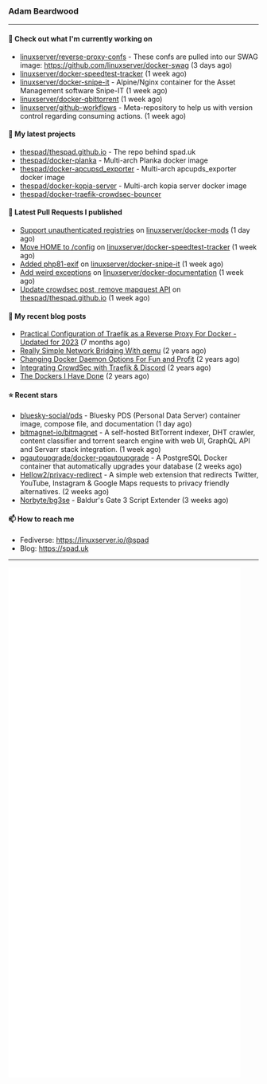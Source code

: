 ### Adam Beardwood
---
#### 👷 Check out what I'm currently working on

- [linuxserver/reverse-proxy-confs](https://github.com/linuxserver/reverse-proxy-confs) - These confs are pulled into our SWAG image: https://github.com/linuxserver/docker-swag (3 days ago)
- [linuxserver/docker-speedtest-tracker](https://github.com/linuxserver/docker-speedtest-tracker) (1 week ago)
- [linuxserver/docker-snipe-it](https://github.com/linuxserver/docker-snipe-it) - Alpine/Nginx container for the Asset Management software Snipe-IT (1 week ago)
- [linuxserver/docker-qbittorrent](https://github.com/linuxserver/docker-qbittorrent) (1 week ago)
- [linuxserver/github-workflows](https://github.com/linuxserver/github-workflows) - Meta-repository to help us with version control regarding consuming actions.  (1 week ago)

#### 🌱 My latest projects

- [thespad/thespad.github.io](https://github.com/thespad/thespad.github.io) - The repo behind spad.uk
- [thespad/docker-planka](https://github.com/thespad/docker-planka) - Multi-arch Planka docker image
- [thespad/docker-apcupsd_exporter](https://github.com/thespad/docker-apcupsd_exporter) - Multi-arch apcupds_exporter docker image
- [thespad/docker-kopia-server](https://github.com/thespad/docker-kopia-server) - Multi-arch kopia server docker image 
- [thespad/docker-traefik-crowdsec-bouncer](https://github.com/thespad/docker-traefik-crowdsec-bouncer)

#### 🔨 Latest Pull Requests I published

- [Support unauthenticated registries](https://github.com/linuxserver/docker-mods/pull/854) on [linuxserver/docker-mods](https://github.com/linuxserver/docker-mods) (1 day ago)
- [Move HOME to /config](https://github.com/linuxserver/docker-speedtest-tracker/pull/8) on [linuxserver/docker-speedtest-tracker](https://github.com/linuxserver/docker-speedtest-tracker) (1 week ago)
- [Added php81-exif](https://github.com/linuxserver/docker-snipe-it/pull/67) on [linuxserver/docker-snipe-it](https://github.com/linuxserver/docker-snipe-it) (1 week ago)
- [Add weird exceptions](https://github.com/linuxserver/docker-documentation/pull/187) on [linuxserver/docker-documentation](https://github.com/linuxserver/docker-documentation) (1 week ago)
- [Update crowdsec post, remove mapquest API](https://github.com/thespad/thespad.github.io/pull/7) on [thespad/thespad.github.io](https://github.com/thespad/thespad.github.io) (1 week ago)

#### 📜 My recent blog posts

- [Practical Configuration of Traefik as a Reverse Proxy For Docker - Updated for 2023](https://www.spad.uk/posts/practical-configuration-of-traefik-as-a-reverse-proxy-for-docker-updated-for-2023/) (7 months ago)
- [Really Simple Network Bridging With qemu](https://www.spad.uk/posts/really-simple-network-bridging-with-qemu/) (2 years ago)
- [Changing Docker Daemon Options For Fun and Profit](https://www.spad.uk/posts/changing-docker-daemon-options-for-fun-and-profit/) (2 years ago)
- [Integrating CrowdSec with Traefik &amp; Discord](https://www.spad.uk/posts/integrating-crowdsec-with-traefik-discord/) (2 years ago)
- [The Dockers I Have Done](https://www.spad.uk/posts/the-dockers-i-have-done/) (2 years ago)

#### ⭐ Recent stars

- [bluesky-social/pds](https://github.com/bluesky-social/pds) - Bluesky PDS (Personal Data Server) container image, compose file, and documentation (1 day ago)
- [bitmagnet-io/bitmagnet](https://github.com/bitmagnet-io/bitmagnet) - A self-hosted BitTorrent indexer, DHT crawler, content classifier and torrent search engine with web UI, GraphQL API and Servarr stack integration. (1 week ago)
- [pgautoupgrade/docker-pgautoupgrade](https://github.com/pgautoupgrade/docker-pgautoupgrade) - A PostgreSQL Docker container that automatically upgrades your database (2 weeks ago)
- [HeIIow2/privacy-redirect](https://github.com/HeIIow2/privacy-redirect) - A simple web extension that redirects Twitter, YouTube, Instagram &amp; Google Maps requests to privacy friendly alternatives. (2 weeks ago)
- [Norbyte/bg3se](https://github.com/Norbyte/bg3se) - Baldur&#39;s Gate 3 Script Extender (3 weeks ago)

#### 📫 How to reach me
- Fediverse: https://linuxserver.io/@spad
- Blog: https://spad.uk
---
<img src="https://raw.githubusercontent.com/thespad/thespad/main/github-metrics.svg">
